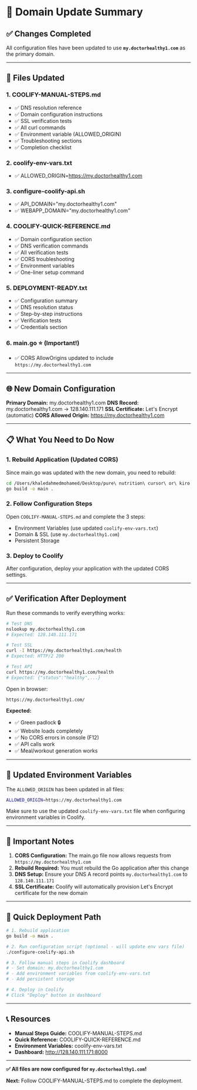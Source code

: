 # 🔄 Domain Update Summary

## ✅ Changes Completed

All configuration files have been updated to use **`my.doctorhealthy1.com`** as the primary domain.

---

## 📝 Files Updated

### 1. **COOLIFY-MANUAL-STEPS.md**
- ✅ DNS resolution reference
- ✅ Domain configuration instructions
- ✅ SSL verification tests
- ✅ All curl commands
- ✅ Environment variable (ALLOWED_ORIGIN)
- ✅ Troubleshooting sections
- ✅ Completion checklist

### 2. **coolify-env-vars.txt**
- ✅ ALLOWED_ORIGIN=https://my.doctorhealthy1.com

### 3. **configure-coolify-api.sh**
- ✅ API_DOMAIN="my.doctorhealthy1.com"
- ✅ WEBAPP_DOMAIN="my.doctorhealthy1.com"

### 4. **COOLIFY-QUICK-REFERENCE.md**
- ✅ Domain configuration section
- ✅ DNS verification commands
- ✅ All verification tests
- ✅ CORS troubleshooting
- ✅ Environment variables
- ✅ One-liner setup command

### 5. **DEPLOYMENT-READY.txt**
- ✅ Configuration summary
- ✅ DNS resolution status
- ✅ Step-by-step instructions
- ✅ Verification tests
- ✅ Credentials section

### 6. **main.go** ⭐ (Important!)
- ✅ CORS AllowOrigins updated to include `https://my.doctorhealthy1.com`

---

## 🌐 New Domain Configuration

**Primary Domain:** my.doctorhealthy1.com
**DNS Record:** my.doctorhealthy1.com → 128.140.111.171
**SSL Certificate:** Let's Encrypt (automatic)
**CORS Allowed Origin:** https://my.doctorhealthy1.com

---

## 📋 What You Need to Do Now

### 1. **Rebuild Application** (Updated CORS)
Since main.go was updated with the new domain, you need to rebuild:

```bash
cd /Users/khaledahmedmohamed/Desktop/pure\ nutrition\ cursor\ or\ kiro
go build -o main .
```

### 2. **Follow Configuration Steps**
Open `COOLIFY-MANUAL-STEPS.md` and complete the 3 steps:
- Environment Variables (use updated `coolify-env-vars.txt`)
- Domain & SSL (use `my.doctorhealthy1.com`)
- Persistent Storage

### 3. **Deploy to Coolify**
After configuration, deploy your application with the updated CORS settings.

---

## ✅ Verification After Deployment

Run these commands to verify everything works:

```bash
# Test DNS
nslookup my.doctorhealthy1.com
# Expected: 128.140.111.171

# Test SSL
curl -I https://my.doctorhealthy1.com/health
# Expected: HTTP/2 200

# Test API
curl https://my.doctorhealthy1.com/health
# Expected: {"status":"healthy",...}
```

Open in browser:
```
https://my.doctorhealthy1.com/
```

**Expected:**
- ✅ Green padlock 🔒
- ✅ Website loads completely
- ✅ No CORS errors in console (F12)
- ✅ API calls work
- ✅ Meal/workout generation works

---

## 🔐 Updated Environment Variables

The `ALLOWED_ORIGIN` has been updated in all files:

```bash
ALLOWED_ORIGIN=https://my.doctorhealthy1.com
```

Make sure to use the updated `coolify-env-vars.txt` file when configuring environment variables in Coolify.

---

## 🎯 Important Notes

1. **CORS Configuration:** The main.go file now allows requests from `https://my.doctorhealthy1.com`
2. **Rebuild Required:** You must rebuild the Go application after this change
3. **DNS Setup:** Ensure your DNS A record points `my.doctorhealthy1.com` to `128.140.111.171`
4. **SSL Certificate:** Coolify will automatically provision Let's Encrypt certificate for the new domain

---

## 🚀 Quick Deployment Path

```bash
# 1. Rebuild application
go build -o main .

# 2. Run configuration script (optional - will update env vars file)
./configure-coolify-api.sh

# 3. Follow manual steps in Coolify dashboard
# - Set domain: my.doctorhealthy1.com
# - Add environment variables from coolify-env-vars.txt
# - Add persistent storage

# 4. Deploy in Coolify
# Click "Deploy" button in dashboard
```

---

## 📞 Resources

- **Manual Steps Guide:** COOLIFY-MANUAL-STEPS.md
- **Quick Reference:** COOLIFY-QUICK-REFERENCE.md
- **Environment Variables:** coolify-env-vars.txt
- **Dashboard:** http://128.140.111.171:8000

---

**✅ All files are now configured for `my.doctorhealthy1.com`!**

**Next:** Follow COOLIFY-MANUAL-STEPS.md to complete the deployment.

